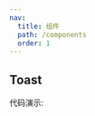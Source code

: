 ```yaml
---
nav:
  title: 组件
  path: /components
  order: 1
---
```


## Toast

代码演示:

<code src="./demo/basic.jsx" />

<API></API>
